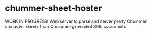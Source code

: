 # chummer-sheet-hoster
WORK IN PROGRESS!
Web server to parse and server pretty Chummer character sheets from Chummer-generated XML documents
